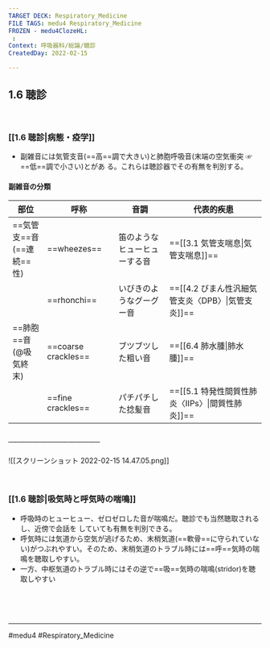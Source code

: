 ```yaml
---
TARGET DECK: Respiratory_Medicine
FILE TAGS: medu4 Respiratory_Medicine
FROZEN - medu4ClozeHL:
 : 
Context: 呼吸器科/総論/聴診
CreatedDay: 2022-02-15

---
```


## 1.6 聴診

<br>

### [[1.6 聴診|病態・疫学]]
* 副雑音には気管支音(==高==調で大きい)と肺胞呼吸音(末端の空気衝突 ☞==低==調で小さい)とがあ る。これらは聴診器でその有無を判別する。
#### 副雑音の分類
|部位|呼称|音調|代表的疾患|
|---|---|---|---|
|==気管支==音<br>(==連続==性)|==wheezes==|笛のようなヒューヒューする音|==[[3.1 気管支喘息\|気管支喘息]]==|
| |==rhonchi==|いびきのようなグーグー音|==[[4.2 びまん性汎細気管支炎〈DPB〉\|気管支炎]]==|
|==肺胞==音<br>(@吸気終末)|==coarse crackles==|ブツブツした粗い音|==[[6.4 肺水腫\|肺水腫]]==|
| |==fine crackles==|パチパチした捻髪音|==[[5.1 特発性間質性肺炎〈IIPs〉\|間質性肺炎]]==|
##### ＿＿＿＿＿＿＿＿＿＿＿＿＿
![[スクリーンショット 2022-02-15 14.47.05.png]]
<!--ID: 1644912106443-->



<br>

### [[1.6 聴診|吸気時と呼気時の喘鳴]]
* 呼吸時のヒューヒュー、ゼロゼロした音が喘鳴だ。聴診でも当然聴取されるし、近傍で会話を していても有無を判別できる。
* 呼気時には気道から空気が逃げるため、末梢気道(==軟骨==に守られていない)がつぶれやすい。そのため、末梢気道のトラブル時には==呼==気時の喘鳴を聴取しやすい。
* 一方、中枢気道のトラブル時にはその逆で==吸==気時の喘鳴(stridor)を聴取しやすい
<!--ID: 1644912106454-->




<br><br><br>

---
#medu4 #Respiratory_Medicine